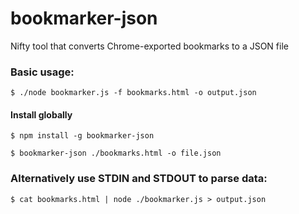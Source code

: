 bookmarker-json
===============

Nifty tool that converts Chrome-exported bookmarks to a JSON file

### Basic usage:
```
$ ./node bookmarker.js -f bookmarks.html -o output.json
```

#### Install globally
```
$ npm install -g bookmarker-json

$ bookmarker-json ./bookmarks.html -o file.json
```

### Alternatively use STDIN and STDOUT to parse data:
```
$ cat bookmarks.html | node ./bookmarker.js > output.json
```
